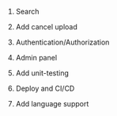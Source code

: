 1. Search
1. Add cancel upload
1. Authentication/Authorization
1. Admin panel
   
1. Add unit-testing
1. Deploy and CI/CD
   
1. Add language support